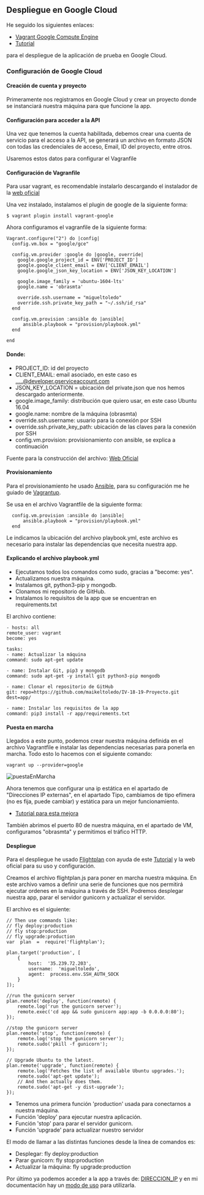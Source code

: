 ## Despliegue en Google Cloud


He seguido los siguientes enlaces:

 - [Vagrant Google Compute Engine](https://github.com/mitchellh/vagrant-google) 
 - [Tutorial](https://blog.eduonix.com/system-programming/learn-use-vagrant-cloud/)

para el despliegue de la aplicación de prueba en Google Cloud.

### Configuración de Google Cloud

#### Creación de cuenta y proyecto

Primeramente nos registramos en Google Cloud y crear un proyecto donde se instanciará nuestra máquina para que funcione la app.

#### Configuración para acceder a la API

Una vez que tenemos la cuenta habilitada, debemos crear una cuenta de servicio para el acceso a la API, se generará un archivo en formato JSON con todas las credenciales de acceso, Email, ID del proyecto, entre otros.

Usaremos estos datos para configurar el Vagranfile

#### Configuración de Vagranfile

Para usar vagrant, es recomendable instalarlo descargando el instalador de la [web oficial](https://www.vagrantup.com/downloads.html)

Una vez instalado, instalamos el plugin de google de la siguiente forma:
```
$ vagrant plugin install vagrant-google
```

Ahora configuramos el vagranfile de la siguiente forma:

```
Vagrant.configure("2") do |config|
  config.vm.box = "google/gce"

  config.vm.provider :google do |google, override|
    google.google_project_id = ENV['PROJECT_ID']
    google.google_client_email = ENV['CLIENT_EMAIL']
    google.google_json_key_location = ENV['JSON_KEY_LOCATION']

    google.image_family = 'ubuntu-1604-lts'
    google.name = 'obrasmta'

    override.ssh.username = "migueltoledo"
    override.ssh.private_key_path = "~/.ssh/id_rsa"
  end

  config.vm.provision :ansible do |ansible|
      ansible.playbook = "provision/playbook.yml"
  end

end
```

#### Donde:
- PROJECT_ID: id del proyecto
- CLIENT_EMAIL: email asociado, en este caso es .....@developer.gserviceaccount.com
- JSON_KEY_LOCATION = ubicación del private.json que nos hemos descargado anteriormente.
- google.image_family: distribución que quiero usar, en este caso Ubuntu 16.04
- google.name: nombre de la máquina (obrasmta)
- override.ssh.username: usuario para la conexión por SSH
- override.ssh.private_key_path: ubicación de las claves para la conexión por SSH
- config.vm.provision: provisionamiento con ansible, se explica a continuación


Fuente para la construcción del archivo: [Web Oficial](https://github.com/mitchellh/vagrant-google#quick-start)

#### Provisionamiento

Para el provisionamiento he usado [Ansible](https://www.ansible.com/), para su configuración me he guiado de [Vagrantup](https://www.vagrantup.com/docs/provisioning/ansible.html).

Se usa en el archivo Vagrantfile de la siguiente forma:

```
  config.vm.provision :ansible do |ansible|
      ansible.playbook = "provision/playbook.yml"
  end
```

Le indicamos la ubicación del archivo playbook.yml, este archivo es necesario para instalar las dependencias que necesita nuestra app. 

#### Explicando el archivo playbook.yml

- Ejecutamos todos los comandos como sudo, gracias a "become: yes".
- Actualizamos nuestra máquina.
- Instalamos git, python3-pip y mongodb.
- Clonamos mi repositorio de GitHub.
- Instalamos lo requisitos de la app que se encuentran en requirements.txt

El archivo contiene:
```
- hosts: all
remote_user: vagrant
become: yes

tasks:
- name: Actualizar la máquina
command: sudo apt-get update

- name: Instalar Git, pip3 y mongodb
command: sudo apt-get -y install git python3-pip mongodb

- name: Clonar el repositorio de GitHub
git: repo=https://github.com/maikeltoledo/IV-18-19-Proyecto.git dest=app/

- name: Instalar los requisitos de la app
command: pip3 install -r app/requirements.txt
```

#### Puesta en marcha

Llegados a este punto, podemos crear nuestra máquina definida en el archivo Vagrantfile e instalar las dependencias necesarias para ponerla en marcha. Todo esto lo hacemos con el siguiente comando:

```
vagrant up --provider=google
```

![puestaEnMarcha](https://i.imgur.com/v0lPzip.jpg)

Ahora tenemos que configurar una ip estática en el apartado de "Direcciones IP externas", en el apartado Tipo, cambiamos de tipo efímera (no es fija, puede cambiar) y estática para un mejor funcionamiento.

- [Tutorial para esta mejora](https://beseomyfriend.com/configurar-ip-estatica-google-cloud/)

También abrimos el puerto 80 de nuestra máquina, en el apartado de VM, configuramos "obrasmta" y permitimos el tráfico HTTP.

#### Despliegue

Para el despliegue he usado [Flightplan](https://github.com/pstadler/flightplan)  con ayuda de este [Tutorial](https://johnmunsch.com/2015/03/08/shipit-vs-flightplan-for-automated-administration/) y la web oficial para su uso y configuración.

Creamos el archivo flightplan.js para poner en marcha nuestra máquina. En este archivo vamos a definir una serie de funciones que nos permitirá ejecutar ordenes en la máquina a través de SSH. Podremos desplegar nuestra app, parar el servidor gunicorn y actualizar el servidor.

El archivo es el siguiente:
```
// Then use commands like:
// fly deploy:production
// fly stop:production
// fly upgrade:production
var  plan  =  require('flightplan');

plan.target('production', [
	{
		host:  '35.239.72.203',
		username:  'migueltoledo',
		agent:  process.env.SSH_AUTH_SOCK
	}
]);

//run the gunicorn server
plan.remote('deploy', function(remote) {
	remote.log('run the gunicorn server');
	remote.exec('cd app && sudo gunicorn app:app -b 0.0.0.0:80');
});

//stop the gunicorn server
plan.remote('stop', function(remote) {
	remote.log('stop the gunicorn server');
	remote.sudo('pkill -f gunicorn');
});

// Upgrade Ubuntu to the latest.
plan.remote('upgrade', function(remote) {
	remote.log('Fetches the list of available Ubuntu upgrades.');
	remote.sudo('apt-get update');
	// And then actually does them.
	remote.sudo('apt-get -y dist-upgrade');
});
```

- Tenemos una primera función 'production' usada para conectarnos a nuestra máquina.
- Función 'deploy' para ejecutar nuestra aplicación.
- Función 'stop' para parar el servidor gunicorn.
- Función 'upgrade' para actualizar nuestro servidor

El modo de llamar a las distintas funciones desde la línea de comandos es:
- Desplegar: fly deploy:production
- Parar gunicorn: fly stop:production
- Actualizar la máquina: fly upgrade:production

Por último ya podemos acceder a la app a través de: [DIRECCION_IP]() y en mi documentación hay un [modo de uso](https://github.com/maikeltoledo/IV-18-19-Proyecto/tree/master/doc/usoApp.md) para utilizarla.
